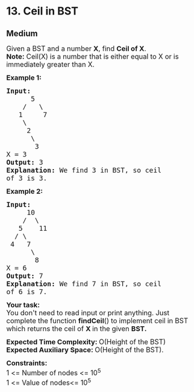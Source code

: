 # 13. Ceil in BST
## Medium 
<div class="problem-statement" style="user-select: auto;">
                <p style="user-select: auto;"></p><p style="user-select: auto;"><span style="font-size: 18px; user-select: auto;">Given a&nbsp;BST and a number <strong style="user-select: auto;">X</strong>, find <strong style="user-select: auto;">Ceil of X</strong>.</span><br style="user-select: auto;">
<span style="font-size: 18px; user-select: auto;"><strong style="user-select: auto;">Note:</strong> Ceil(X) is a number that is either equal to X or is immediately greater than X.</span></p>

<p style="user-select: auto;"><span style="font-size: 18px; user-select: auto;"><strong style="user-select: auto;">Example 1:</strong></span></p>

<pre style="user-select: auto;"><span style="font-size: 18px; user-select: auto;"><strong style="user-select: auto;">Input:
</strong>      5
&nbsp;   /   \
&nbsp;  1     7
&nbsp;   \
&nbsp;    2 
&nbsp;     \
&nbsp;      3
X = 3
<strong style="user-select: auto;">Output: </strong>3<strong style="user-select: auto;">
Explanation: </strong>We find 3 in BST, so ceil
of 3 is 3.</span></pre>

<p style="user-select: auto;"><span style="font-size: 18px; user-select: auto;"><strong style="user-select: auto;">Example 2:</strong></span></p>

<pre style="user-select: auto;"><span style="font-size: 18px; user-select: auto;"><strong style="user-select: auto;">Input:
</strong>     10
&nbsp;   /  \
&nbsp;  5    11
&nbsp; / \ 
&nbsp;4   7
&nbsp;     \
&nbsp;      8
X = 6
<strong style="user-select: auto;">Output: </strong>7<strong style="user-select: auto;">
Explanation: </strong>We find 7 in BST, so ceil
of 6 is 7.</span></pre>

<p style="user-select: auto;"><span style="font-size: 18px; user-select: auto;"><strong style="user-select: auto;">Your task:</strong><br style="user-select: auto;">
You don't need to read input or print anything. Just complete the function <strong style="user-select: auto;">findCeil</strong>() to implement ceil in BST which returns the ceil of&nbsp;<strong style="user-select: auto;">X&nbsp;</strong>in the given&nbsp;<strong style="user-select: auto;">BST.</strong></span></p>

<p style="user-select: auto;"><span style="font-size: 18px; user-select: auto;"><strong style="user-select: auto;">Expected Time Complexity:&nbsp;</strong>O(Height of the BST)<br style="user-select: auto;">
<strong style="user-select: auto;">Expected Auxiliary Space:&nbsp;</strong>O(Height of the BST).</span></p>

<p style="user-select: auto;"><span style="font-size: 18px; user-select: auto;"><strong style="user-select: auto;">Constraints:</strong><br style="user-select: auto;">
1 &lt;= Number of nodes &lt;= 10<sup style="user-select: auto;">5</sup><br style="user-select: auto;">
1 &lt;= Value of nodes&lt;= 10<sup style="user-select: auto;">5</sup></span></p>
 <p style="user-select: auto;"></p>
            </div>